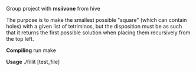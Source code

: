 Group project with **msiivone** from hive

The purpose is to make the smallest possible "square" (which can contain holes) with a given list of tetriminos,
but the disposition must be as such that it returns the first possible solution when placing them recursively
from the top left.

**Compiling**
run make

**Usage**
./fillit [test_file]
